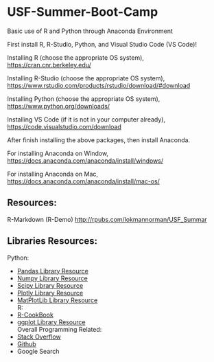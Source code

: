 # USF-Summer-Boot-Camp
Basic use of R and Python through Anaconda Environment

First install R, R-Studio, Python, and Visual Studio Code (VS Code)!

Installing R (choose the appropriate OS system),
<https://cran.cnr.berkeley.edu/>

Installing R-Studio (choose the appropriate OS system),
<https://www.rstudio.com/products/rstudio/download/#download>

Installing Python (choose the appropriate OS system),
<https://www.python.org/downloads/>

Installing VS Code (if it is not in your computer already),
<https://code.visualstudio.com/download>

After finish installing the above packages, then install Anaconda.

For installing Anaconda on Window,
<https://docs.anaconda.com/anaconda/install/windows/>

For installing Anaconda on Mac,
<https://docs.anaconda.com/anaconda/install/mac-os/>

## Resources:
R-Markdown (R-Demo) <http://rpubs.com/lokmannorman/USF_Summar>

## Libraries Resources:
Python:
* [Pandas Library Resource](https://pandas.pydata.org/pandas-docs/stable)
* [Numpy Library Resource](https://www.numpy.org/devdocs/user/quickstart.html)
* [Scipy Library Resource](https://scipy-lectures.org)
* [Plotly Library Resource](https://plot.ly/python)
* [MatPlotLib Library Resource](https://matplotlib.org/users/pyplot_tutorial.html)<br/>
R:
* [R-CookBook](http://www.cookbook-r.com)
* [ggplot Library Resource](http://r-statistics.co/Complete-Ggplot2-Tutorial-Part1-With-R-Code.html)<br/>
Overall Programming Related:
* [Stack Overflow](https://stackoverflow.com)
* [Github](https://github.com)
* Google Search
